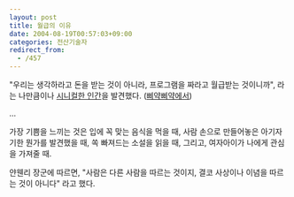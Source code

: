 ```yaml
---
layout: post
title: 월급의 이유
date: 2004-08-19T00:57:03+09:00
categories: 전산기술자
redirect_from:
  - /457
---
```


"우리는 생각하라고 돈을 받는 것이 아니라, 프로그램을 짜라고 월급받는 것이니까", 라는 나만큼이나 <a href="http://blogs.msdn.com/slippman/archive/2004/08/18/216405.aspx" target="bb">시니컬한 인간</a>을 발견했다. (<a href="http://madchick.egloos.com/678706" target="bb">삐약삐약에서</a>)

...

가장 기쁨을 느끼는 것은 입에 꼭 맞는 음식을 먹을 때, 사람 손으로 만들어놓은 아기자기한 뭔가를 발견했을 때, 쏙 빠져드는 소설을 읽을 때, 그리고, 여자아이가 나에게 관심을 가져줄 때.

얀웬리 장군에 따르면, "사람은 다른 사람을 따르는 것이지, 결코 사상이나 이념을 따르는 것이 아니다" 라고 했다.
